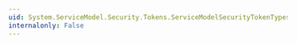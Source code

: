 ```yaml
---
uid: System.ServiceModel.Security.Tokens.ServiceModelSecurityTokenTypes.AnonymousSslnego
internalonly: False
---
```

